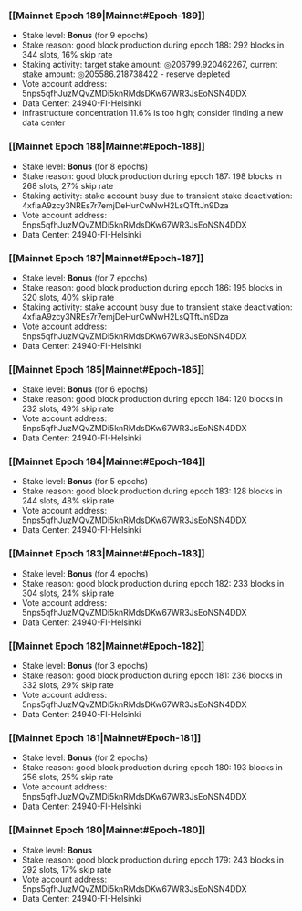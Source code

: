 ### [[Mainnet Epoch 189|Mainnet#Epoch-189]]
* Stake level: **Bonus** (for 9 epochs)
* Stake reason: good block production during epoch 188: 292 blocks in 344 slots, 16% skip rate
* Staking activity: target stake amount: ◎206799.920462267, current stake amount: ◎205586.218738422 - reserve depleted
* Vote account address: 5nps5qfhJuzMQvZMDi5knRMdsDKw67WR3JsEoNSN4DDX
* Data Center: 24940-FI-Helsinki
* infrastructure concentration 11.6% is too high; consider finding a new data center
### [[Mainnet Epoch 188|Mainnet#Epoch-188]]
* Stake level: **Bonus** (for 8 epochs)
* Stake reason: good block production during epoch 187: 198 blocks in 268 slots, 27% skip rate
* Staking activity: stake account busy due to transient stake deactivation: 4xfiaA9zcy3NREs7r7emjDeHurCwNwH2LsQTftJn9Dza
* Vote account address: 5nps5qfhJuzMQvZMDi5knRMdsDKw67WR3JsEoNSN4DDX
* Data Center: 24940-FI-Helsinki
### [[Mainnet Epoch 187|Mainnet#Epoch-187]]
* Stake level: **Bonus** (for 7 epochs)
* Stake reason: good block production during epoch 186: 195 blocks in 320 slots, 40% skip rate
* Staking activity: stake account busy due to transient stake deactivation: 4xfiaA9zcy3NREs7r7emjDeHurCwNwH2LsQTftJn9Dza
* Vote account address: 5nps5qfhJuzMQvZMDi5knRMdsDKw67WR3JsEoNSN4DDX
* Data Center: 24940-FI-Helsinki
### [[Mainnet Epoch 185|Mainnet#Epoch-185]]
* Stake level: **Bonus** (for 6 epochs)
* Stake reason: good block production during epoch 184: 120 blocks in 232 slots, 49% skip rate
* Vote account address: 5nps5qfhJuzMQvZMDi5knRMdsDKw67WR3JsEoNSN4DDX
* Data Center: 24940-FI-Helsinki
### [[Mainnet Epoch 184|Mainnet#Epoch-184]]
* Stake level: **Bonus** (for 5 epochs)
* Stake reason: good block production during epoch 183: 128 blocks in 244 slots, 48% skip rate
* Vote account address: 5nps5qfhJuzMQvZMDi5knRMdsDKw67WR3JsEoNSN4DDX
* Data Center: 24940-FI-Helsinki
### [[Mainnet Epoch 183|Mainnet#Epoch-183]]
* Stake level: **Bonus** (for 4 epochs)
* Stake reason: good block production during epoch 182: 233 blocks in 304 slots, 24% skip rate
* Vote account address: 5nps5qfhJuzMQvZMDi5knRMdsDKw67WR3JsEoNSN4DDX
* Data Center: 24940-FI-Helsinki
### [[Mainnet Epoch 182|Mainnet#Epoch-182]]
* Stake level: **Bonus** (for 3 epochs)
* Stake reason: good block production during epoch 181: 236 blocks in 332 slots, 29% skip rate
* Vote account address: 5nps5qfhJuzMQvZMDi5knRMdsDKw67WR3JsEoNSN4DDX
* Data Center: 24940-FI-Helsinki
### [[Mainnet Epoch 181|Mainnet#Epoch-181]]
* Stake level: **Bonus** (for 2 epochs)
* Stake reason: good block production during epoch 180: 193 blocks in 256 slots, 25% skip rate
* Vote account address: 5nps5qfhJuzMQvZMDi5knRMdsDKw67WR3JsEoNSN4DDX
* Data Center: 24940-FI-Helsinki
### [[Mainnet Epoch 180|Mainnet#Epoch-180]]
* Stake level: **Bonus**
* Stake reason: good block production during epoch 179: 243 blocks in 292 slots, 17% skip rate
* Vote account address: 5nps5qfhJuzMQvZMDi5knRMdsDKw67WR3JsEoNSN4DDX
* Data Center: 24940-FI-Helsinki